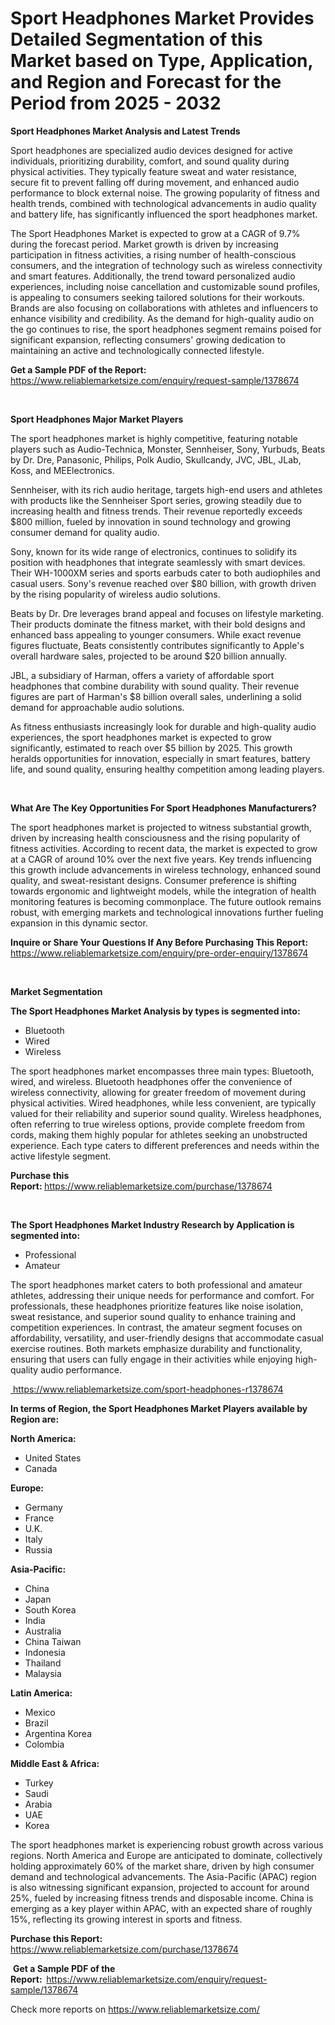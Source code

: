 <p><h1>Sport Headphones Market Provides Detailed Segmentation of this Market based on Type, Application, and Region and Forecast for the Period from 2025 - 2032</h1></p><p><strong>Sport Headphones Market Analysis and Latest Trends</strong></p>
<p><p>Sport headphones are specialized audio devices designed for active individuals, prioritizing durability, comfort, and sound quality during physical activities. They typically feature sweat and water resistance, secure fit to prevent falling off during movement, and enhanced audio performance to block external noise. The growing popularity of fitness and health trends, combined with technological advancements in audio quality and battery life, has significantly influenced the sport headphones market.</p><p>The Sport Headphones Market is expected to grow at a CAGR of 9.7% during the forecast period. Market growth is driven by increasing participation in fitness activities, a rising number of health-conscious consumers, and the integration of technology such as wireless connectivity and smart features. Additionally, the trend toward personalized audio experiences, including noise cancellation and customizable sound profiles, is appealing to consumers seeking tailored solutions for their workouts. Brands are also focusing on collaborations with athletes and influencers to enhance visibility and credibility. As the demand for high-quality audio on the go continues to rise, the sport headphones segment remains poised for significant expansion, reflecting consumers' growing dedication to maintaining an active and technologically connected lifestyle.</p></p>
<p><strong>Get a Sample PDF of the Report:&nbsp;</strong> <a href="https://www.reliablemarketsize.com/enquiry/request-sample/1378674?utm_campaign=3537&utm_medium=2&utm_source=Github&utm_content=ia&utm_term=04042025&utm_id=sport-headphones">https://www.reliablemarketsize.com/enquiry/request-sample/1378674</a></p>
<p>&nbsp;</p>
<p><strong>Sport Headphones Major Market Players</strong></p>
<p><p>The sport headphones market is highly competitive, featuring notable players such as Audio-Technica, Monster, Sennheiser, Sony, Yurbuds, Beats by Dr. Dre, Panasonic, Philips, Polk Audio, Skullcandy, JVC, JBL, JLab, Koss, and MEElectronics. </p><p>Sennheiser, with its rich audio heritage, targets high-end users and athletes with products like the Sennheiser Sport series, growing steadily due to increasing health and fitness trends. Their revenue reportedly exceeds $800 million, fueled by innovation in sound technology and growing consumer demand for quality audio.</p><p>Sony, known for its wide range of electronics, continues to solidify its position with headphones that integrate seamlessly with smart devices. Their WH-1000XM series and sports earbuds cater to both audiophiles and casual users. Sony's revenue reached over $80 billion, with growth driven by the rising popularity of wireless audio solutions.</p><p>Beats by Dr. Dre leverages brand appeal and focuses on lifestyle marketing. Their products dominate the fitness market, with their bold designs and enhanced bass appealing to younger consumers. While exact revenue figures fluctuate, Beats consistently contributes significantly to Apple's overall hardware sales, projected to be around $20 billion annually.</p><p>JBL, a subsidiary of Harman, offers a variety of affordable sport headphones that combine durability with sound quality. Their revenue figures are part of Harman's $8 billion overall sales, underlining a solid demand for approachable audio solutions.</p><p>As fitness enthusiasts increasingly look for durable and high-quality audio experiences, the sport headphones market is expected to grow significantly, estimated to reach over $5 billion by 2025. This growth heralds opportunities for innovation, especially in smart features, battery life, and sound quality, ensuring healthy competition among leading players.</p></p>
<p>&nbsp;</p>
<p><strong>What Are The Key Opportunities For Sport Headphones Manufacturers?</strong></p>
<p><p>The sport headphones market is projected to witness substantial growth, driven by increasing health consciousness and the rising popularity of fitness activities. According to recent data, the market is expected to grow at a CAGR of around 10% over the next five years. Key trends influencing this growth include advancements in wireless technology, enhanced sound quality, and sweat-resistant designs. Consumer preference is shifting towards ergonomic and lightweight models, while the integration of health monitoring features is becoming commonplace. The future outlook remains robust, with emerging markets and technological innovations further fueling expansion in this dynamic sector.</p></p>
<p><strong>Inquire or Share Your Questions If Any Before Purchasing This Report:</strong> <a href="https://www.reliablemarketsize.com/enquiry/pre-order-enquiry/1378674?utm_campaign=3537&utm_medium=2&utm_source=Github&utm_content=ia&utm_term=04042025&utm_id=sport-headphones">https://www.reliablemarketsize.com/enquiry/pre-order-enquiry/1378674</a></p>
<p>&nbsp;</p>
<p><strong>Market Segmentation</strong></p>
<p><strong>The Sport Headphones Market Analysis by types is segmented into:</strong></p>
<p><ul><li>Bluetooth</li><li>Wired</li><li>Wireless</li></ul></p>
<p><p>The sport headphones market encompasses three main types: Bluetooth, wired, and wireless. Bluetooth headphones offer the convenience of wireless connectivity, allowing for greater freedom of movement during physical activities. Wired headphones, while less convenient, are typically valued for their reliability and superior sound quality. Wireless headphones, often referring to true wireless options, provide complete freedom from cords, making them highly popular for athletes seeking an unobstructed experience. Each type caters to different preferences and needs within the active lifestyle segment.</p></p>
<p><strong>Purchase this Report:&nbsp;</strong><a href="https://www.reliablemarketsize.com/purchase/1378674?utm_campaign=3537&utm_medium=2&utm_source=Github&utm_content=ia&utm_term=04042025&utm_id=sport-headphones">https://www.reliablemarketsize.com/purchase/1378674</a></p>
<p>&nbsp;</p>
<p><strong>The Sport Headphones Market Industry Research by Application is segmented into:</strong></p>
<p><ul><li>Professional</li><li>Amateur</li></ul></p>
<p><p>The sport headphones market caters to both professional and amateur athletes, addressing their unique needs for performance and comfort. For professionals, these headphones prioritize features like noise isolation, sweat resistance, and superior sound quality to enhance training and competition experiences. In contrast, the amateur segment focuses on affordability, versatility, and user-friendly designs that accommodate casual exercise routines. Both markets emphasize durability and functionality, ensuring that users can fully engage in their activities while enjoying high-quality audio performance.</p></p>
<p><a href="https://www.reliablemarketsize.com/sport-headphones-r1378674?utm_campaign=3537&utm_medium=2&utm_source=Github&utm_content=ia&utm_term=04042025&utm_id=sport-headphones">&nbsp;https://www.reliablemarketsize.com/sport-headphones-r1378674</a></p>
<p><strong>In terms of Region, the Sport Headphones Market Players available by Region are:</strong></p>
<p>
    <p> <strong> North America: </strong>
        <ul>
            <li>United States</li>
            <li>Canada</li>
        </ul>
        </p> 
    <p> <strong> Europe: </strong>
        <ul>
            <li>Germany</li>
            <li>France</li>
            <li>U.K.</li>
            <li>Italy</li>
            <li>Russia</li>
        </ul>
        </p> 
    <p> <strong> Asia-Pacific: </strong>
        <ul>
            <li>China</li>
            <li>Japan</li>
            <li>South Korea</li>
            <li>India</li>
            <li>Australia</li>
            <li>China Taiwan</li>
            <li>Indonesia</li>
            <li>Thailand</li>
            <li>Malaysia</li>
        </ul>
        </p> 
    <p> <strong> Latin America: </strong>
        <ul>
            <li>Mexico</li>
            <li>Brazil</li>
            <li>Argentina Korea</li>
            <li>Colombia</li>
        </ul>
        </p> 
    <p> <strong> Middle East & Africa: </strong>
        <ul>
            <li>Turkey</li>
            <li>Saudi</li>
            <li>Arabia</li>
            <li>UAE</li>
            <li>Korea</li>
        </ul>
    </p>
    </p>
<p><p>The sport headphones market is experiencing robust growth across various regions. North America and Europe are anticipated to dominate, collectively holding approximately 60% of the market share, driven by high consumer demand and technological advancements. The Asia-Pacific (APAC) region is also witnessing significant expansion, projected to account for around 25%, fueled by increasing fitness trends and disposable income. China is emerging as a key player within APAC, with an expected share of roughly 15%, reflecting its growing interest in sports and fitness.</p></p>
<p><strong>Purchase this Report: </strong><a href="https://www.reliablemarketsize.com/purchase/1378674?utm_campaign=3537&utm_medium=2&utm_source=Github&utm_content=ia&utm_term=04042025&utm_id=sport-headphones">https://www.reliablemarketsize.com/purchase/1378674</a></p>
<p>&nbsp;<strong>Get a Sample PDF of the Report:&nbsp;&nbsp;</strong><a href="https://www.reliablemarketsize.com/enquiry/request-sample/1378674?utm_campaign=3537&utm_medium=2&utm_source=Github&utm_content=ia&utm_term=04042025&utm_id=sport-headphones">https://www.reliablemarketsize.com/enquiry/request-sample/1378674</a></p>
<p><strong></strong></p>
<p>Check more reports on <a href="https://www.reliablemarketsize.com/?utm_campaign=3537&utm_medium=2&utm_source=Github&utm_content=ia&utm_term=04042025&utm_id=sport-headphones">https://www.reliablemarketsize.com/</a></p>